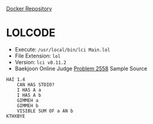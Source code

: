[Docker Repository](https://registry.hub.docker.com/u/baekjoon/onlinejudge-lolcode)

# LOLCODE 

* Execute: `/usr/local/bin/lci Main.lol`
* File Extension: `lol`
* Version: `lci v0.11.2`
* Baekjoon Online Judge [Problem 2558](https://www.acmicpc.net/problem/2558) Sample Source
````
HAI 1.4
    CAN HAS STDIO?
    I HAS A a
    I HAS A b
    GIMMEH a
    GIMMEH b
    VISIBLE SUM OF a AN b
KTHXBYE
````


